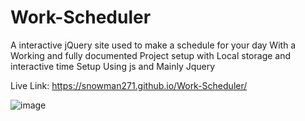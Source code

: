 # Work-Scheduler
A interactive jQuery site used to make a schedule for your day
With a Working and fully documented Project setup with Local storage and interactive time
Setup Using js and Mainly Jquery

Live Link: https://snowman271.github.io/Work-Scheduler/



![image](https://user-images.githubusercontent.com/107505824/219946999-e3242d0e-b3a4-45a6-82fc-c8d806e4f2d3.png)
